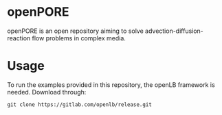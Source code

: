 # openPORE
openPORE is an open repository aiming to solve advection-diffusion-reaction flow problems in complex media. 

# Usage
To run the examples provided in this repository, the openLB framework is needed. Download through:
~~~
git clone https://gitlab.com/openlb/release.git
~~~
